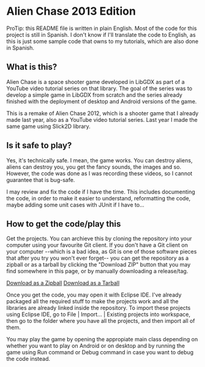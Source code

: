 # Alien Chase 2013 Edition

ProTip: this README file is written in plain English. Most of the code for
this project is still in Spanish. I don't know if I'll translate the code
to English, as this is just some sample code that owns to my tutorials,
which are also done in Spanish.

## What is this?
Alien Chase is a space shooter game developed in LibGDX as part of a YouTube
video tutorial series on that library. The goal of the series was to develop
a simple game in LibGDX from scratch and the series already finished with
the deployment of desktop and Android versions of the game.

This is a remake of Alien Chase 2012, which is a shooter game that I already
made last year, also as a YouTube video tutorial series. Last year I made
the same game using Slick2D library.

## Is it safe to play?
Yes, it's technically safe. I mean, the game works. You can destroy aliens,
aliens can destroy you, you get the fancy sounds, the images and so.
However, the code was done as I was recording these videos, so I cannot
guarantee that is bug-safe.

I may review and fix the code if I have the time. This includes documenting
the code, in order to make it easier to understand, reformatting the code,
maybe adding some unit cases with JUnit if I have to...

## How to get the code/play this
Get the projects. You can archieve this by cloning the repository into your
computer using your favourite Git client. If you don't have a Git client
on your computer --which is a bad idea, as Git is one of those software
pieces that after you try you won't ever forget-- you can get the repository
as a zipball or as a tarball by clicking the "Download ZIP" button that you
may find somewhere in this page, or by manually downloading a release/tag.

[Download as a Zipball](https://github.com/danirod/alienchase-gdx/archive/master.zip)
[Download as a Tarball](https://github.com/danirod/alienchase-gdx/archive/master.tar.gz)

Once you get the code, you may open it with Eclipse IDE. I've already
packaged all the required stuff to make the projects work and all the libraries
are already linked inside the repository. To import these projects using
Eclipse IDE, go to File | Import... | Existing projects into workspace,
then go to the folder where you have all the projects, and then import all
of them.

You may play the game by opening the appropiate main class depending on
whether you want to play on Android or on desktop and by running the game
using Run command or Debug command in case you want to debug the code instead.
